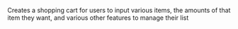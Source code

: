 Creates a shopping cart for users to input various items, the amounts of that item they want, and various other features to manage their list
